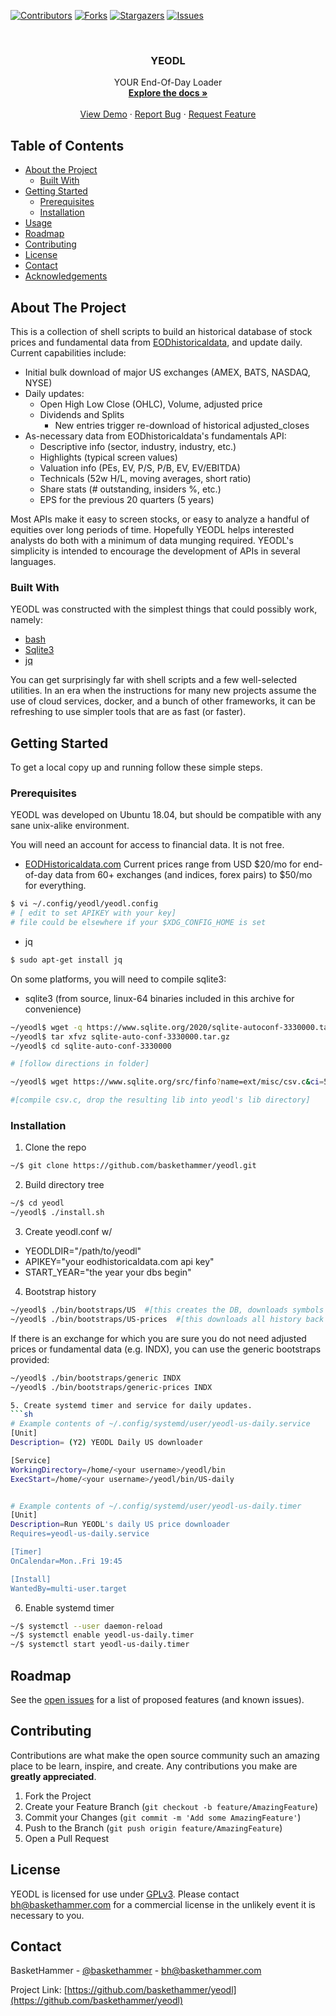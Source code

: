 <!--
*** Thanks for checking out this README Template. If you have a suggestion that would
*** make this better, please fork the repo and create a pull request or simply open
*** an issue with the tag "enhancement".
*** Thanks again! Now go create something AMAZING! :D
***
***
***
*** To avoid retyping too much info. Do a search and replace for the following:
*** github_username, repo_name, twitter_handle, email
-->





<!-- PROJECT SHIELDS -->
<!--
*** I'm using markdown "reference style" links for readability.
*** Reference links are enclosed in brackets [ ] instead of parentheses ( ).
*** See the bottom of this document for the declaration of the reference variables
*** for contributors-url, forks-url, etc. This is an optional, concise syntax you may use.
*** https://www.markdownguide.org/basic-syntax/#reference-style-links
-->
[![Contributors][contributors-shield]][contributors-url]
[![Forks][forks-shield]][forks-url]
[![Stargazers][stars-shield]][stars-url]
[![Issues][issues-shield]][issues-url]
<!--[![MIT License][license-shield]][license-url]
[![LinkedIn][linkedin-shield]][linkedin-url]
-->



<!-- PROJECT LOGO -->
<br />
<p align="center">
  <a href="https://github.com/baskethammer/yeodl">
    <!--img src="images/logo.png" alt="Logo" width="80" height="80"-->
  </a>

  <h3 align="center">YEODL</h3>

  <p align="center">
    YOUR End-Of-Day Loader
    <br />
    <a href="https://github.com/baskethammer/yeodl"><strong>Explore the docs »</strong></a>
    <br />
    <br />
    <a href="https://github.com/baskethammer/yeodl">View Demo</a>
    ·
    <a href="https://github.com/baskethammer/yeodl/issues">Report Bug</a>
    ·
    <a href="https://github.com/baskethammer/yeodl/issues">Request Feature</a>
  </p>
</p>



<!-- TABLE OF CONTENTS -->
## Table of Contents

* [About the Project](#about-the-project)
  * [Built With](#built-with)
* [Getting Started](#getting-started)
  * [Prerequisites](#prerequisites)
  * [Installation](#installation)
* [Usage](#usage)
* [Roadmap](#roadmap)
* [Contributing](#contributing)
* [License](#license)
* [Contact](#contact)
* [Acknowledgements](#acknowledgements)



<!-- ABOUT THE PROJECT -->
## About The Project

This is a collection of shell scripts to build an historical
database of stock prices and fundamental data from
[EODhistoricaldata](https://www.eodhistoricaldata.com), and update
daily. Current capabilities include:

* Initial bulk download of major US exchanges (AMEX, BATS, NASDAQ, NYSE)
* Daily updates:
  * Open High Low Close (OHLC), Volume, adjusted price
  * Dividends and Splits
	* New entries trigger re-download of historical adjusted_closes
* As-necessary data from EODhistoricaldata's fundamentals API:
  * Descriptive info (sector, industry, industry, etc.)
  * Highlights (typical screen values)
  * Valuation info (PEs, EV, P/S, P/B, EV, EV/EBITDA)
  * Technicals (52w H/L, moving averages, short ratio)
  * Share stats (# outstanding, insiders %, etc.)
  * EPS for the previous 20 quarters (5 years)


Most APIs make it easy to screen stocks, or easy to analyze a handful of equities over long periods of time. Hopefully
YEODL helps interested analysts do both with a minimum of data munging
required. YEODL's simplicity is intended to encourage the development
of APIs in several languages.


### Built With

YEODL was constructed with the simplest things that could 
possibly work, namely:

* [bash](https://www.gnu.org/software/bash/)
* [Sqlite3](https://www.sqlite.org/index.html)
* [jq](https://stedolan.github.io/jq/)

You can get surprisingly far with shell scripts and a few
well-selected utilities.  In an era when the instructions for many new
projects assume the use of cloud services, docker, and a bunch of
other frameworks, it can be refreshing to use simpler tools that are
as fast (or faster).

<!-- GETTING STARTED -->
## Getting Started

To get a local copy up and running follow these simple steps.

### Prerequisites

YEODL was developed on Ubuntu 18.04, but should be compatible with any
sane unix-alike environment.

You will need an account for access to financial data. It is not free.

* [EODHistoricaldata.com](https://www.eodhistoricaldata.com) Current
  prices range from USD $20/mo for end-of-day data from 60+
  exchanges (and indices, forex pairs) to $50/mo for everything.
```sh
$ vi ~/.config/yeodl/yeodl.config
# [ edit to set APIKEY with your key]
# file could be elsewhere if your $XDG_CONFIG_HOME is set
```

* jq
```sh
$ sudo apt-get install jq
```
On some platforms, you will need to compile sqlite3:

* sqlite3 (from source, linux-64 binaries included in this archive for convenience)
```sh
~/yeodl$ wget -q https://www.sqlite.org/2020/sqlite-autoconf-3330000.tar.gz
~/yeodl$ tar xfvz sqlite-auto-conf-3330000.tar.gz
~/yeodl$ cd sqlite-auto-conf-3330000

# [follow directions in folder]

~/yeodl$ wget https://www.sqlite.org/src/finfo?name=ext/misc/csv.c&ci=54b54f02c66c5aea&m=53b3338d4fa812ed

#[compile csv.c, drop the resulting lib into yeodl's lib directory]
```


### Installation

1. Clone the repo
```sh
~/$ git clone https://github.com/baskethammer/yeodl.git
```
2. Build directory tree
```sh
~/$ cd yeodl
~/yeodl$ ./install.sh
```
3. Create yeodl.conf w/ 
* YEODLDIR="/path/to/yeodl"
* APIKEY="your eodhistoricaldata.com api key"
* START_YEAR="the year your dbs begin"

4. Bootstrap history
```sh
~/yeodl$ ./bin/bootstraps/US  #[this creates the DB, downloads symbols for AMEX, BATS, NASDAQ, NYSE]
~/yeodl$ ./bin/bootstraps/US-prices  #[this downloads all history back to start_year for each symbol, loads into db]
```
If there is an exchange for which you are sure you do not need
adjusted prices or fundamental data (e.g. INDX), you can use the
generic bootstraps provided:
```sh
~/yeodl$ ./bin/bootstraps/generic INDX
~/yeodl$ ./bin/bootstraps/generic-prices INDX

5. Create systemd timer and service for daily updates.
```sh
# Example contents of ~/.config/systemd/user/yeodl-us-daily.service
[Unit]
Description= (Y2) YEODL Daily US downloader

[Service]
WorkingDirectory=/home/<your username>/yeodl/bin
ExecStart=/home/<your username>/yeodl/bin/US-daily


# Example contents of ~/.config/systemd/user/yeodl-us-daily.timer
[Unit]
Description=Run YEODL's daily US price downloader
Requires=yeodl-us-daily.service

[Timer]
OnCalendar=Mon..Fri 19:45

[Install]
WantedBy=multi-user.target

```
6. Enable systemd timer
```sh
~/$ systemctl --user daemon-reload
~/$ systemctl enable yeodl-us-daily.timer
~/$ systemctl start yeodl-us-daily.timer
```


<!-- ROADMAP -->
## Roadmap

See the [open issues](https://github.com/baskethammer/yeodl/issues) for a list of proposed features (and known issues).



<!-- CONTRIBUTING -->
## Contributing

Contributions are what make the open source community such an amazing place to be learn, inspire, and create. Any contributions you make are **greatly appreciated**.

1. Fork the Project
2. Create your Feature Branch (`git checkout -b feature/AmazingFeature`)
3. Commit your Changes (`git commit -m 'Add some AmazingFeature'`)
4. Push to the Branch (`git push origin feature/AmazingFeature`)
5. Open a Pull Request



<!-- LICENSE -->
## License
YEODL is licensed for use under
[GPLv3](https://github.com/nevir/readable-licenses/blob/master/markdown/GPLv3-LICENSE.md). Please
contact bh@baskethammer.com for a commercial license in the unlikely
event it is necessary to you.
<!-- CONTACT -->
## Contact

BasketHammer - [@baskethammer](https://twitter.com/baskethammer) - bh@baskethammer.com

Project Link: [https://github.com/baskethammer/yeodl](https://github.com/baskethammer/yeodl)



<!-- ACKNOWLEDGEMENTS -->

<!-- MARKDOWN LINKS & IMAGES -->
<!-- https://www.markdownguide.org/basic-syntax/#reference-style-links -->
[contributors-shield]: https://img.shields.io/github/contributors/baskethammer/yeodl.svg?style=flat-square
[contributors-url]: https://github.com/baskethammer/yeodl/graphs/contributors
[forks-shield]: https://img.shields.io/github/forks/baskethammer/yeodl.svg?style=flat-square
[forks-url]: https://github.com/baskethammer/yeodl/network/members
[stars-shield]: https://img.shields.io/github/stars/baskethammer/yeodl.svg?style=flat-square
[stars-url]: https://github.com/baskethammer/yeodl/stargazers
[issues-shield]: https://img.shields.io/github/issues/baskethammer/yeodl.svg?style=flat-square
[issues-url]: https://github.com/baskethammer/yeodl/issues
[license-shield]: https://img.shields.io/github/license/baskethammer/yeodl.svg?style=flat-square
[license-url]: https://github.com/baskethammer/yeodl/blob/master/LICENSE.txt
[product-screenshot]: images/screenshot.png
	
